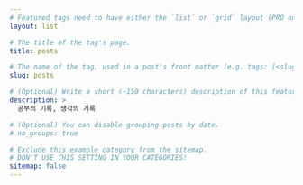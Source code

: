 ```yaml
---
# Featured tags need to have either the `list` or `grid` layout (PRO only).
layout: list

# The title of the tag's page.
title: posts

# The name of the tag, used in a post's front matter (e.g. tags: [<slug>]).
slug: posts

# (Optional) Write a short (~150 characters) description of this featured tag.
description: >
  공부의 기록, 생각의 기록

# (Optional) You can disable grouping posts by date.
# no_groups: true

# Exclude this example category from the sitemap.
# DON'T USE THIS SETTING IN YOUR CATEGORIES!
sitemap: false
---
```

